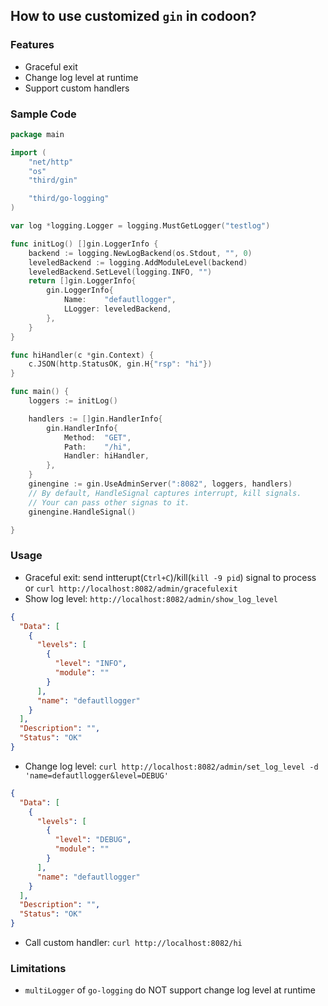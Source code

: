 ## How to use customized `gin` in codoon?

### Features
* Graceful exit
* Change log level at runtime
* Support custom handlers

### Sample Code


```go
package main

import (
	"net/http"
	"os"
	"third/gin"

	"third/go-logging"
)

var log *logging.Logger = logging.MustGetLogger("testlog")

func initLog() []gin.LoggerInfo {
	backend := logging.NewLogBackend(os.Stdout, "", 0)
	leveledBackend := logging.AddModuleLevel(backend)
	leveledBackend.SetLevel(logging.INFO, "")
	return []gin.LoggerInfo{
		gin.LoggerInfo{
			Name:    "defautllogger",
			LLogger: leveledBackend,
		},
	}
}

func hiHandler(c *gin.Context) {
	c.JSON(http.StatusOK, gin.H{"rsp": "hi"})
}

func main() {
	loggers := initLog()

	handlers := []gin.HandlerInfo{
		gin.HandlerInfo{
			Method:  "GET",
			Path:    "/hi",
			Handler: hiHandler,
		},
	}
	ginengine := gin.UseAdminServer(":8082", loggers, handlers)
	// By default, HandleSignal captures interrupt, kill signals.
	// Your can pass other signas to it.
	ginengine.HandleSignal()

}
```

### Usage

* Graceful exit: send intterupt(`Ctrl+C`)/kill(`kill -9 pid`) signal to process or `curl http://localhost:8082/admin/gracefulexit` 
* Show log level: `http://localhost:8082/admin/show_log_level`

```json
{
  "Data": [
    {
      "levels": [
        {
          "level": "INFO",
          "module": ""
        }
      ],
      "name": "defautllogger"
    }
  ],
  "Description": "",
  "Status": "OK"
}
```

* Change log level: `curl http://localhost:8082/admin/set_log_level -d 'name=defautllogger&level=DEBUG'`

```json
{
  "Data": [
    {
      "levels": [
        {
          "level": "DEBUG",
          "module": ""
        }
      ],
      "name": "defautllogger"
    }
  ],
  "Description": "",
  "Status": "OK"
}
```

* Call custom handler: `curl http://localhost:8082/hi`

### Limitations
* `multiLogger` of `go-logging` do NOT support change log level at runtime
